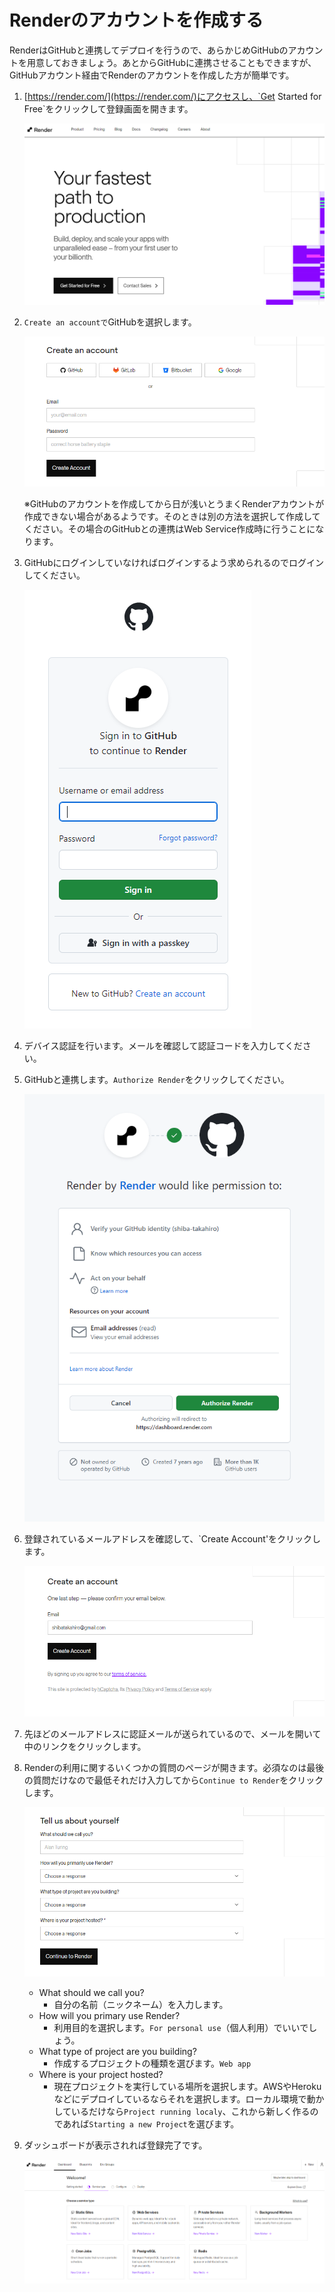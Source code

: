 # Renderのアカウントを作成する

RenderはGitHubと連携してデプロイを行うので、あらかじめGitHubのアカウントを用意しておきましょう。あとからGitHubに連携させることもできますが、GitHubアカウント経由でRenderのアカウントを作成した方が簡単です。

1. [https://render.com/](https://render.com/)にアクセスし、`Get Started for Free`をクリックして登録画面を開きます。

    ![render.com](img/image-1.png)

1. `Create an accountで`GitHubを選択します。

    ![アカウント作成](img/image-3.png)

    ※GitHubのアカウントを作成してから日が浅いとうまくRenderアカウントが作成できない場合があるようです。そのときは別の方法を選択して作成してください。その場合のGitHubとの連携はWeb Service作成時に行うことになります。

1. GitHubにログインしていなければログインするよう求められるのでログインしてください。

    ![GitHubログイン](img/image-5.png)

1. デバイス認証を行います。メールを確認して認証コードを入力してください。

1. GitHubと連携します。`Authorize Render`をクリックしてください。

    ![GitHub連携](img/image-6.png)

1. 登録されているメールアドレスを確認して、`Create Account'をクリックします。

    ![アカウント作成](img/image-7.png)

1. 先ほどのメールアドレスに認証メールが送られているので、メールを開いて中のリンクをクリックします。

1. Renderの利用に関するいくつかの質問のページが開きます。必須なのは最後の質問だけなので最低それだけ入力してから`Continue to Render`をクリックします。

    ![アンケート](img/image-8.png)

    - What should we call you?
        - 自分の名前（ニックネーム）を入力します。
    - How will you primary use Render?
        - 利用目的を選択します。`For personal use`（個人利用）でいいでしょう。
    - What type of project are you building?
        - 作成するプロジェクトの種類を選びます。`Web app`
    - Where is your project hosted?
        - 現在プロジェクトを実行している場所を選択します。AWSやHerokuなどにデプロイしているならそれを選択します。ローカル環境で動かしているだけなら`Project running localy`、これから新しく作るのであれば`Starting a new Project`を選びます。

1. ダッシュボードが表示されれば登録完了です。

    ![ダッシュボード](img/image-9.png)
